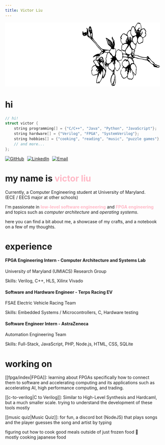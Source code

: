 ```yaml
---
title: Victor Liu
---
```

<img src="./branch.svg" width="800" height="209">  

# hi

```cpp
// hi!
struct victor {
	string programming[] = {"C/C++", "Java", "Python", "JavaScript"};
	string hardware[] = {"Verilog", "FPGA", "SystemVerilog"};
	string hobbies[] = {"cooking", "reading", "music", "puzzle games"};
	// and more...
};
```

<div style="display: flex; gap: 10px;">
	<a href="https://github.com/notvictorl" target="_blank">
	    <img src="https://www.svgrepo.com/show/473620/github.svg" alt="GitHub" style="width: 40px; height: 40px;">
	</a>
	<a href="https://linked.com/in/victorliu2" target="_blank">
	    <img src="https://www.svgrepo.com/show/473701/linkedin.svg" alt="LinkedIn" style="width: 40px; height: 40px;">
	</a>
	<a href="mailto:victorliu2@protonmail.com" target="_blank">
	    <img src="https://www.svgrepo.com/show/473621/gmail.svg" alt="Email" style="width: 40px; height: 40px;">
	</a>
</div>

<h1>my name is <span style="color:#ffb7c5">victor liu</span></h1>

Currently, a Computer Engineering student at University of Maryland.  
(ECE / EECS major at other schools)

I'm passionate in <span style="color:#ffb7c5"><b>low-level software engineering</b></span> and <span style="color:#ffb7c5"><b>FPGA engineering</b></span>  
and topics such as <span class="bw"><i>computer architecture</i></span> and <span class="bw"><i>operating systems</i></span>.

here you can find a bit about me, a showcase of my crafts, and a notebook on a few of my thoughts.

# experience

#### FPGA Engineering Intern - Computer Architecture and Systems Lab
University of Maryland (UMIACS) Research Group

Skills: Verilog, C++, HLS, Xilinx Vivado
#### Software and Hardware Engineer - Terps Racing EV
FSAE Electric Vehicle Racing Team

Skills: Embedded Systems / Microcontrollers, C, Hardware testing
#### Software Engineer Intern - AstraZeneca
Automation Engineering Team

Skills: Full-Stack, JavaScript, PHP, Node.js, HTML, CSS, SQLite
# working on

[[fpga/index|FPGA]]: learning about FPGAs specifically how to connect them to software and accelerating computing and its applications such as accelerating AI, high performance computing, and trading.

[[c-to-verilog|C to Verilog]]: Similar to High-Level Synthesis and Hardcaml, but a much smaller scale. trying to understand the development of these tools mostly

[[music quiz|Music Quiz]]: for fun, a discord bot (NodeJS) that plays songs and the player guesses the song and artist by typing

figuring out how to cook good meals outside of just frozen food 🍳  
mostly cooking japanese food
